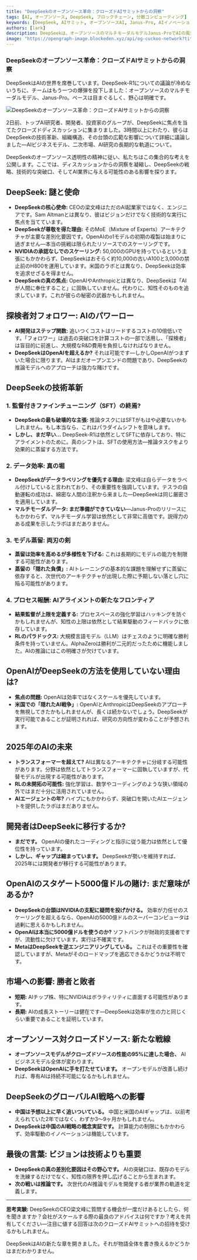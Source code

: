 ```yaml
---
title: "DeepSeekのオープンソース革命：クローズドAIサミットからの洞察"
tags: [AI, オープンソース, DeepSeek, ブロックチェーン, 分散コンピューティング]
keywords: [DeepSeek, AIサミット, オープンソースAI, Janus-Pro, AIイノベーション]
authors: [lark]
description: DeepSeekは、オープンソースのマルチモーダルモデルJanus-ProでAIの風景を変革しています。この記事では、最近のクローズドAIサミットからの洞察を掘り下げ、DeepSeekの技術革新、戦略的焦点、AI業界への潜在的な影響を探ります。
image: "https://opengraph-image.blockeden.xyz/api/og-cuckoo-network?title=DeepSeekのオープンソース革命：クローズドAIサミットからの洞察"
---
```


### **DeepSeekのオープンソース革命：クローズドAIサミットからの洞察**

DeepSeekはAIの世界を席巻しています。DeepSeek-R1についての議論が冷めないうちに、チームはもう一つの爆弾を投下しました：オープンソースのマルチモーダルモデル、Janus-Pro。ペースは目まぐるしく、野心は明確です。

![DeepSeekのオープンソース革命：クローズドAIサミットからの洞察](https://opengraph-image.blockeden.xyz/api/og-cuckoo-network?title=DeepSeekのオープンソース革命：クローズドAIサミットからの洞察)

2日前、トップAI研究者、開発者、投資家のグループが、DeepSeekに焦点を当てたクローズドディスカッションに集まりました。3時間以上にわたり、彼らはDeepSeekの技術革新、組織構造、その台頭の広範な影響について詳細に議論しました—AIビジネスモデル、二次市場、AI研究の長期的な軌道について。

DeepSeekのオープンソース透明性の精神に従い、私たちはこの集合的な考えを公開します。ここでは、ディスカッションからの洞察を凝縮し、DeepSeekの戦略、技術的な突破口、そしてAI業界に与える可能性のある影響を探ります。

## **DeepSeek: 謎と使命**

- **DeepSeekの核心使命:** CEOの梁文峰はただのAI起業家ではなく、エンジニアです。Sam Altmanとは異なり、彼はビジョンだけでなく技術的な実行に焦点を当てています。
- **DeepSeekが尊敬を得た理由:** そのMoE（Mixture of Experts）アーキテクチャが主要な差別化要因です。OpenAIのo1モデルの初期の複製は始まりに過ぎません—本当の挑戦は限られたリソースでのスケーリングです。
- **NVIDIAの承認なしでのスケーリング:** 50,000のGPUを持っているという主張にもかかわらず、DeepSeekはおそらく約10,000の古いA100と3,000の禁止前のH800を運用しています。米国のラボとは異なり、DeepSeekは効率を追求せざるを得ません。
- **DeepSeekの真の焦点:** OpenAIやAnthropicとは異なり、DeepSeekは「AIが人間に奉仕すること」に固執していません。代わりに、知性そのものを追求しています。これが彼らの秘密の武器かもしれません。

## **探検者対フォロワー: AIのパワーロー**

- **AI開発はステップ関数:** 追いつくコストはリードするコストの10倍低いです。「フォロワー」は過去の突破口を計算コストの一部で活用し、「探検者」は盲目的に前進し、大規模なR&D費用を負担しなければなりません。
- **DeepSeekはOpenAIを超えるか?** それは可能です—しかしOpenAIがつまずいた場合に限ります。AIはまだオープンエンドの問題であり、DeepSeekの推論モデルへのアプローチは強力な賭けです。

## **DeepSeekの技術革新**

### **1. 監督付きファインチューニング（SFT）の終焉?**

- **DeepSeekの最も破壊的な主張:** 推論タスクにはSFTがもはや必要ないかもしれません。もし本当なら、これはパラダイムシフトを意味します。
- **しかし、まだ早い…** DeepSeek-R1は依然としてSFTに依存しており、特にアライメントのために。真のシフトは、SFTの使用方法—推論タスクをより効果的に蒸留する方法です。

### **2. データ効率: 真の堀**

- **DeepSeekがデータラベリングを優先する理由:** 梁文峰は自らデータをラベル付けしていると言われており、その重要性を強調しています。テスラの自動運転の成功は、綿密な人間の注釈から来ました—DeepSeekは同じ厳密さを適用しています。
- **マルチモーダルデータ: まだ準備ができていない**—Janus-Proのリリースにもかかわらず、マルチモーダル学習は依然として非常に高価です。説得力のある成果を示したラボはまだありません。

### **3. モデル蒸留: 両刃の剣**

- **蒸留は効率を高めるが多様性を下げる:** これは長期的にモデルの能力を制限する可能性があります。
- **蒸留の「隠れた負債」:** AIトレーニングの基本的な課題を理解せずに蒸留に依存すると、次世代のアーキテクチャが出現した際に予期しない落とし穴に陥る可能性があります。

### **4. プロセス報酬: AIアライメントの新たなフロンティア**

- **結果監督が上限を定義する:** プロセスベースの強化学習はハッキングを防ぐかもしれませんが、知性の上限は依然として結果駆動のフィードバックに依存しています。
- **RLのパラドックス:** 大規模言語モデル（LLM）はチェスのように明確な勝利条件を持っていません。AlphaZeroは勝利が二元的だったために機能しました。AIの推論にはこの明確さが欠けています。

## **OpenAIがDeepSeekの方法を使用していない理由は?**

- **焦点の問題:** OpenAIは効率ではなくスケールを優先しています。
- **米国での「隠れたAI戦争」:** OpenAIとAnthropicはDeepSeekのアプローチを無視してきたかもしれませんが、長くは続かないでしょう。DeepSeekが実行可能であることが証明されれば、研究の方向性が変わることが予想されます。

## **2025年のAIの未来**

- **トランスフォーマーを超えて?** AIは異なるアーキテクチャに分岐する可能性があります。分野は依然としてトランスフォーマーに固執していますが、代替モデルが出現する可能性があります。
- **RLの未開拓の可能性:** 強化学習は、数学やコーディングのような狭い領域の外ではまだ十分に活用されていません。
- **AIエージェントの年?** ハイプにもかかわらず、突破口を開いたAIエージェントを提供したラボはまだありません。

## **開発者はDeepSeekに移行するか?**

- **まだです。** OpenAIの優れたコーディングと指示に従う能力は依然として優位性を持っています。
- **しかし、ギャップは縮まっています。** DeepSeekが勢いを維持すれば、2025年には開発者が移行する可能性があります。

## **OpenAIのスタゲート5000億ドルの賭け: まだ意味があるか?**

- **DeepSeekの台頭はNVIDIAの支配に疑問を投げかける。** 効率が力任せのスケーリングを超えるなら、OpenAIの5000億ドルのスーパーコンピュータは過剰に思えるかもしれません。
- **OpenAIは本当に5000億ドルを使うのか?** ソフトバンクが財政的支援者ですが、流動性に欠けています。実行は不確実です。
- **MetaはDeepSeekを逆エンジニアリングしている。** これはその重要性を確認していますが、Metaがそのロードマップを適応できるかどうかは不明です。

## **市場への影響: 勝者と敗者**

- **短期:** AIチップ株、特にNVIDIAはボラティリティに直面する可能性があります。
- **長期:** AIの成長ストーリーは健在です—DeepSeekは効率が生の力と同じくらい重要であることを証明しています。

## **オープンソース対クローズドソース: 新たな戦線**

- **オープンソースモデルがクローズドソースの性能の95%に達した場合、** AIビジネスモデル全体が変わります。
- **DeepSeekはOpenAIに手を打たせています。** オープンモデルが改善し続ければ、専有AIは持続不可能になるかもしれません。

## **DeepSeekのグローバルAI戦略への影響**

- **中国は予想以上に早く追いついている。** 中国と米国のAIギャップは、以前考えられていた2年ではなく、わずか3〜9ヶ月かもしれません。
- **DeepSeekは中国のAI戦略の概念実証です。** 計算能力の制限にもかかわらず、効率駆動のイノベーションは機能しています。

## **最後の言葉: ビジョンは技術よりも重要**

- **DeepSeekの真の差別化要因はその野心です。** AIの突破口は、既存のモデルを洗練するだけでなく、知性の限界を押し広げることから生まれます。
- **次の戦いは推論です。** 次世代のAI推論モデルを開発する者が業界の軌道を定義します。

------

**思考実験:**
DeepSeekのCEO梁文峰に質問する機会が一度だけあるとしたら、何を聞きますか？会社がスケールする際の最良のアドバイスは何ですか？考えを共有してください—注目に値する回答は次のクローズドAIサミットへの招待を受けるかもしれません。

DeepSeekはAIの新たな章を開きました。それが物語全体を書き換えるかどうかはまだわかりません。
